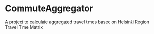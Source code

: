 # CommuteAggregator
A project to calculate aggregated travel times based on Helsinki Region Travel Time Matrix
